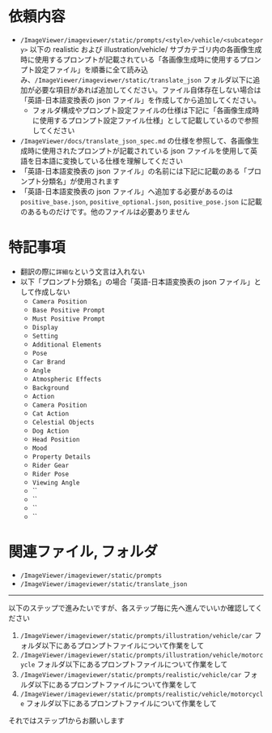 # 依頼内容

- `/ImageViewer/imageviewer/static/prompts/<style>/vehicle/<subcategory>` 以下の realistic および illustration/vehicle/ サブカテゴリ内の各画像生成時に使用するプロンプトが記載されている「各画像生成時に使用するプロンプト設定ファイル」を順番に全て読み込み、`/ImageViewer/imageviewer/static/translate_json` フォルダ以下に追加が必要な項目があれば追加してください。ファイル自体存在しない場合は「英語-日本語変換表の json ファイル」を作成してから追加してください。
    - フォルダ構成やプロンプト設定ファイルの仕様は下記に「各画像生成時に使用するプロンプト設定ファイル仕様」として記載しているので参照してください
- `/ImageViewer/docs/translate_json_spec.md` の仕様を参照して、各画像生成時に使用されたプロンプトが記載されている json ファイルを使用して英語を日本語に変換している仕様を理解してください
- 「英語-日本語変換表の json ファイル」の名前には下記に記載のある「プロンプト分類名」が使用されます
- 「英語-日本語変換表の json ファイル」へ追加する必要があるのは `positive_base.json`, `positive_optional.json`, `positive_pose.json` に記載のあるものだけです。他のファイルは必要ありません

# 特記事項

- 翻訳の際に`詳細な`という文言は入れない
- 以下「プロンプト分類名」の場合「英語-日本語変換表の json ファイル」として作成しない
  - `Camera Position`
  - `Base Positive Prompt`
  - `Must Positive Prompt`
  - `Display`
  - `Setting`
  - `Additional Elements`
  - `Pose`
  - `Car Brand`
  - `Angle`
  - `Atmospheric Effects`
  - `Background`
  - `Action`
  - `Camera Position`
  - `Cat Action`
  - `Celestial Objects`
  - `Dog Action`
  - `Head Position`
  - `Mood`
  - `Property Details`
  - `Rider Gear`
  - `Rider Pose`
  - `Viewing Angle`
  - ``
  - ``
  - ``
  - ``



# 関連ファイル, フォルダ

- `/ImageViewer/imageviewer/static/prompts`
- `/ImageViewer/imageviewer/static/translate_json`

---
以下のステップで進みたいですが、各ステップ毎に先へ進んでいいか確認してください

1. `/ImageViewer/imageviewer/static/prompts/illustration/vehicle/car` フォルダ以下にあるプロンプトファイルについて作業をして
2. `/ImageViewer/imageviewer/static/prompts/illustration/vehicle/motorcycle` フォルダ以下にあるプロンプトファイルについて作業をして
3. `/ImageViewer/imageviewer/static/prompts/realistic/vehicle/car` フォルダ以下にあるプロンプトファイルについて作業をして
4. `/ImageViewer/imageviewer/static/prompts/realistic/vehicle/motorcycle` フォルダ以下にあるプロンプトファイルについて作業をして

それではステップ1からお願いします
